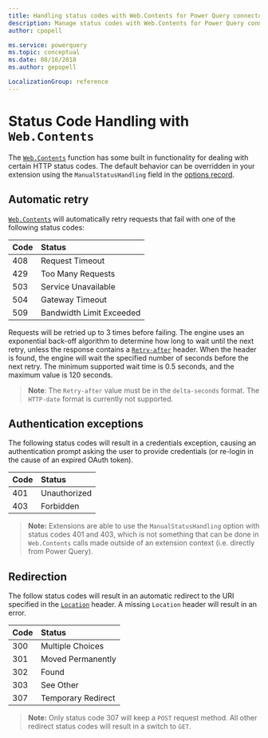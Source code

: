 ```yaml
---
title: Handling status codes with Web.Contents for Power Query connectors
description: Manage status codes with Web.Contents for Power Query connectors
author: cpopell

ms.service: powerquery
ms.topic: conceptual
ms.date: 08/16/2018
ms.author: gepopell

LocalizationGroup: reference
---
```


# Status Code Handling with `Web.Contents`

The [`Web.Contents`](https://msdn.microsoft.com/en-us/library/mt260892) function has some built in functionality for dealing with certain HTTP status codes. The default behavior can be overridden in your extension using the `ManualStatusHandling` field in the [options record](https://msdn.microsoft.com/library/mt260892#Anchor_1).

## Automatic retry

[`Web.Contents`](https://msdn.microsoft.com/en-us/library/mt260892.aspx) will automatically retry requests that fail with one of the following status codes:

| Code | Status                     |
|:-----|:---------------------------|
| 408  | Request Timeout            |
| 429  | Too Many Requests          |
| 503  | Service Unavailable        |
| 504  | Gateway Timeout            |
| 509  | Bandwidth Limit Exceeded   |

Requests will be retried up to 3 times before failing. The engine uses an exponential back-off algorithm to determine how long to wait until the next retry, unless the response contains a [`Retry-after`](https://www.w3.org/Protocols/rfc2616/rfc2616-sec14.html#sec14.37) header. When the header is found, the engine will wait the specified number of seconds before the next retry. The minimum supported wait time is 0.5 seconds, and the maximum value is 120 seconds.

> **Note**: The `Retry-after` value must be in the `delta-seconds` format. The `HTTP-date` format is currently not supported. 

## Authentication exceptions

The following status codes will result in a credentials exception, causing an authentication prompt asking the user to provide credentials (or re-login in the cause of an expired OAuth token).

| Code | Status         |
|:-----|:---------------|
| 401  | Unauthorized   |
| 403  | Forbidden      |

> **Note:** Extensions are able to use the `ManualStatusHandling` option with status codes 401 and 403, which is not something that can be done in `Web.Contents` calls made outside of an extension context (i.e. directly from Power Query).

## Redirection

The follow status codes will result in an automatic redirect to the URI specified in the [`Location`](https://www.w3.org/Protocols/rfc2616/rfc2616-sec14.html#sec14.30) header. A missing `Location` header will result in an error.

| Code | Status             |
|:-----|:-------------------|
| 300  | Multiple Choices   |
| 301  | Moved Permanently  |
| 302  | Found              |
| 303  | See Other          |
| 307  | Temporary Redirect |

> **Note:** Only status code 307 will keep a `POST` request method. All other redirect status codes will result in a switch to `GET`.
